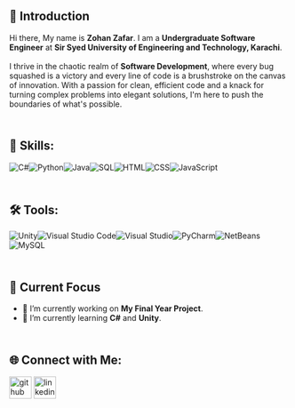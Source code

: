 ## 👋 Introduction
Hi there, My name is **Zohan Zafar**. I am a **Undergraduate Software Engineer** at **Sir Syed University of Engineering and Technology, Karachi**. <br><br>
I thrive in the chaotic realm of **Software Development**, where every bug squashed is a victory and every line of code is a brushstroke on the canvas of innovation. With a passion for clean, efficient code and a knack for turning complex problems into elegant solutions, I'm here to push the boundaries of what's possible. 

## <br>💼 Skills:

![C#](https://img.shields.io/badge/C%23-%2343853D.svg?style=for-the-badge&logo=c-sharp&logoColor=white)![Python](https://img.shields.io/badge/Python-%233776AB.svg?style=for-the-badge&logo=python&logoColor=white)![Java](https://img.shields.io/badge/Java-%23ED8B00.svg?style=for-the-badge&logo=java&logoColor=white)![SQL](https://img.shields.io/badge/SQL-%23025E8C.svg?style=for-the-badge&logo=amazon-dynamodb&logoColor=white)![HTML](https://img.shields.io/badge/HTML-%23E34F26.svg?style=for-the-badge&logo=html5&logoColor=white)![CSS](https://img.shields.io/badge/CSS-%231572B6.svg?style=for-the-badge&logo=css3&logoColor=white)![JavaScript](https://img.shields.io/badge/JavaScript-%23F7DF1E.svg?style=for-the-badge&logo=javascript&logoColor=black)

## <br>🛠️ Tools:
![Unity](https://img.shields.io/badge/Unity-%23000000.svg?style=for-the-badge&logo=unity&logoColor=white)![Visual Studio Code](https://img.shields.io/badge/VS_Code-%23007ACC.svg?style=for-the-badge&logo=visual-studio-code&logoColor=white)![Visual Studio](https://img.shields.io/badge/Visual_Studio-%235C2D91.svg?style=for-the-badge&logo=visual-studio&logoColor=white)![PyCharm](https://img.shields.io/badge/PyCharm-%23000000.svg?style=for-the-badge&logo=pycharm&logoColor=white)![NetBeans](https://img.shields.io/badge/NetBeans-%231DA1F2.svg?style=for-the-badge&logo=apache-netbeans-ide&logoColor=white)![MySQL](https://img.shields.io/badge/MySQL-%2300748C.svg?style=for-the-badge&logo=mysql&logoColor=white)

## <br>🚀 Current Focus

- 🔭 I’m currently working on **My Final Year Project**. 
- 🌱 I’m currently learning **C#** and **Unity**. 

## <br>🌐 Connect with Me:
[<img src='https://cdn.jsdelivr.net/npm/simple-icons@3.0.1/icons/github.svg' alt='github' height='40'>](https://github.com/zohanzafar)  [<img src='https://cdn.jsdelivr.net/npm/simple-icons@3.0.1/icons/linkedin.svg' alt='linkedin' height='40'>](https://www.linkedin.com/in/zohanzafar/)  


